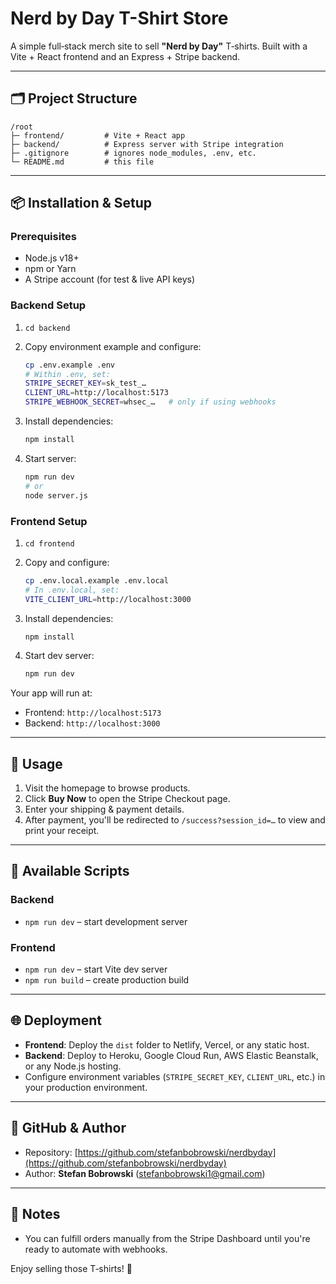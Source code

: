 # Nerd by Day T-Shirt Store

A simple full‑stack merch site to sell **"Nerd by Day"** T‑shirts. Built with a Vite + React frontend and an Express + Stripe backend.

---

## 🗂️ Project Structure

```
/root
├─ frontend/         # Vite + React app
├─ backend/          # Express server with Stripe integration
├─ .gitignore        # ignores node_modules, .env, etc.
└─ README.md         # this file
```

---

## 📦 Installation & Setup

### Prerequisites

- Node.js v18+
- npm or Yarn
- A Stripe account (for test & live API keys)

### Backend Setup

1. `cd backend`
2. Copy environment example and configure:

   ```bash
   cp .env.example .env
   # Within .env, set:
   STRIPE_SECRET_KEY=sk_test_…
   CLIENT_URL=http://localhost:5173
   STRIPE_WEBHOOK_SECRET=whsec_…   # only if using webhooks
   ```

3. Install dependencies:

   ```bash
   npm install
   ```

4. Start server:

   ```bash
   npm run dev
   # or
   node server.js
   ```

### Frontend Setup

1. `cd frontend`
2. Copy and configure:

   ```bash
   cp .env.local.example .env.local
   # In .env.local, set:
   VITE_CLIENT_URL=http://localhost:3000
   ```

3. Install dependencies:

   ```bash
   npm install
   ```

4. Start dev server:

   ```bash
   npm run dev
   ```

Your app will run at:

- Frontend: `http://localhost:5173`
- Backend: `http://localhost:3000`

---

## 🛒 Usage

1. Visit the homepage to browse products.
2. Click **Buy Now** to open the Stripe Checkout page.
3. Enter your shipping & payment details.
4. After payment, you'll be redirected to `/success?session_id=…` to view and print your receipt.

---

## 🔧 Available Scripts

### Backend

- `npm run dev` – start development server

### Frontend

- `npm run dev` – start Vite dev server
- `npm run build` – create production build

---

## 🌐 Deployment

- **Frontend**: Deploy the `dist` folder to Netlify, Vercel, or any static host.
- **Backend**: Deploy to Heroku, Google Cloud Run, AWS Elastic Beanstalk, or any Node.js hosting.
- Configure environment variables (`STRIPE_SECRET_KEY`, `CLIENT_URL`, etc.) in your production environment.

---

## 📜 GitHub & Author

- Repository: [https://github.com/stefanbobrowski/nerdbyday](https://github.com/stefanbobrowski/nerdbyday)
- Author: **Stefan Bobrowski** ([stefanbobrowski1@gmail.com](mailto:stefanbobrowski1@gmail.com))

---

## 📝 Notes

- You can fulfill orders manually from the Stripe Dashboard until you're ready to automate with webhooks.

Enjoy selling those T‑shirts! 🎉

